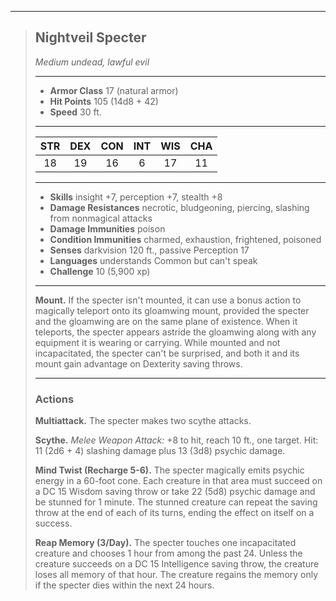 ***
> ## Nightveil Specter
> *Medium undead, lawful evil*
> 
> ***
> 
> - **Armor Class** 17 (natural armor)
> - **Hit Points** 105 (14d8 + 42)
> - **Speed** 30 ft.
> 
> ***
> 
> |STR|DEX|CON|INT|WIS|CHA|
> |:---:|:---:|:---:|:---:|:---:|:---:|
> |18|19|16|6|17|11|
> 
> ***
> 
> - **Skills** insight +7, perception +7, stealth +8
> - **Damage Resistances** necrotic, bludgeoning, piercing, slashing from nonmagical attacks
> - **Damage Immunities** poison
> - **Condition Immunities** charmed, exhaustion, frightened, poisoned
> - **Senses** darkvision 120 ft., passive Perception 17
> - **Languages** understands Common but can't speak
> - **Challenge** 10 (5,900 xp)
> 
> ***
> 
> **Mount.** If the specter isn't mounted, it can use a bonus action to magically teleport onto its gloamwing mount, provided the specter and the gloamwing are on the same plane of existence. When it teleports, the specter appears astride the gloamwing along with any equipment it is wearing or carrying. While mounted and not incapacitated, the specter can't be surprised, and both it and its mount gain advantage on Dexterity saving throws.
> 
> ***
> 
> ### Actions
> **Multiattack.** The specter makes two scythe attacks.
> 
> **Scythe.** *Melee Weapon Attack:* +8 to hit, reach 10 ft., one target. Hit: 11 (2d6 + 4) slashing damage plus 13 (3d8) psychic damage.
> 
> **Mind Twist (Recharge 5-6).** The specter magically emits psychic energy in a 60-foot cone. Each creature in that area must succeed on a DC 15 Wisdom saving throw or take 22 (5d8) psychic damage and be stunned for 1 minute. The stunned creature can repeat the saving throw at the end of each of its turns, ending the effect on itself on a success.
> 
> **Reap Memory (3/Day).** The specter touches one incapacitated creature and chooses 1 hour from among the past 24. Unless the creature succeeds on a DC 15 Intelligence saving throw, the creature loses all memory of that hour. The creature regains the memory only if the specter dies within the next 24 hours.